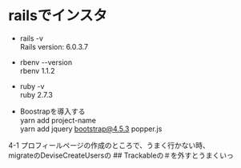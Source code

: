# railsでインスタ

* rails -v       
Rails version: 6.0.3.7

* rbenv --version      
rbenv 1.1.2

* ruby -v         
ruby 2.7.3

* Boostrapを導入する<br>
yarn add project-name<br>
yarn add jquery bootstrap@4.5.3 popper.js<br>


4-1 プロフィールページの作成のところで、うまく行かない時、<br>
migrateのDeviseCreateUsersの ## Trackableの＃を外すとうまくいっ